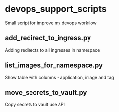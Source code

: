 # devops_support_scripts

Small script for improve my devops workflow


## add_redirect_to_ingress.py

Adding redirects to all ingresses in namespace

## list_images_for_namespace.py

Show table with columns - application, image and tag

## move_secrets_to_vault.py

Copy secrets to vault use API

